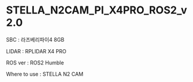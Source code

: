 # STELLA_N2CAM_PI_X4PRO_ROS2_v2.0
SBC : 라즈베리파이4 8GB

LIDAR : RPLIDAR X4 PRO

ROS ver : ROS2 Humble

Where to use : STELLA N2 CAM
